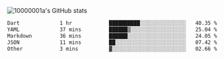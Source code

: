![10000001a's GitHub stats](https://github-readme-stats.vercel.app/api?username=10000001a&show_icons=true&theme=onedark&count_private=true)

<!-- [![Top Langs](https://github-readme-stats.vercel.app/api/top-langs/?username=10000001a&layout=compact&theme=onedark&langs_count=5)](https://github.com/anuraghazra/github-readme-stats) -->
<!--
**10000001a/10000001a** is a ✨ _special_ ✨ repository because its `README.md` (this file) appears on your GitHub profile.

Here are some ideas to get you started:

- 🔭 I’m currently working on ...
- 🌱 I’m currently learning ...
- 👯 I’m looking to collaborate on ...
- 🤔 I’m looking for help with ...
- 💬 Ask me about ...
- 📫 How to reach me: ...
- 😄 Pronouns: ...
- ⚡ Fun fact: ...
-->

<!--START_SECTION:waka-->

```txt
Dart             1 hr            ██████████░░░░░░░░░░░░░░░   40.35 %
YAML             37 mins         ██████▒░░░░░░░░░░░░░░░░░░   25.04 %
Markdown         36 mins         ██████░░░░░░░░░░░░░░░░░░░   24.05 %
JSON             11 mins         ██░░░░░░░░░░░░░░░░░░░░░░░   07.42 %
Other            3 mins          ▓░░░░░░░░░░░░░░░░░░░░░░░░   02.66 %
```

<!--END_SECTION:waka-->
